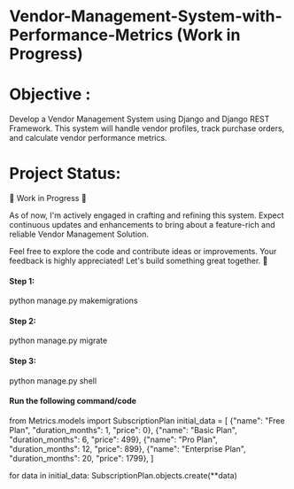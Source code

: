 # Vendor-Management-System-with-Performance-Metrics (Work in Progress)
# Objective : 
  Develop a Vendor Management System using Django and Django REST Framework. This system will handle vendor profiles, track purchase orders, and calculate vendor performance metrics.

# Project Status:
🚧 Work in Progress 🚧

As of now, I'm actively engaged in crafting and refining this system. Expect continuous updates and enhancements to bring about a feature-rich and reliable Vendor Management Solution.

Feel free to explore the code and contribute ideas or improvements. Your feedback is highly appreciated! Let's build something great together. 🚀


#### Step 1:
python manage.py makemigrations
#### Step 2: 
python manage.py migrate
#### Step 3: 
python manage.py shell

#### Run the following command/code 
from Metrics.models import SubscriptionPlan
initial_data = [
    {"name": "Free Plan", "duration_months": 1, "price": 0},
    {"name": "Basic Plan", "duration_months": 6, "price": 499},
    {"name": "Pro Plan", "duration_months": 12, "price": 899},
    {"name": "Enterprise Plan", "duration_months": 20, "price": 1799},
]

for data in initial_data:
    SubscriptionPlan.objects.create(**data)

